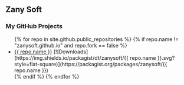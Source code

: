 ## Zany Soft
### My GitHub Projects
<ul>
  {% for repo in site.github.public_repositories %}
    {% if repo.name != "zanysoft.github.io" and repo.fork == false %}
      <li><a href="{{ repo.html_url }}">{{ repo.name }}</a>
[![Downloads](https://img.shields.io/packagist/dt/zanysoft/{{ repo.name }}.svg?style=flat-square)](https://packagist.org/packages/zanysoft/{{ repo.name }})
      </li>
    {% endif %}
  {% endfor %}
</ul>

